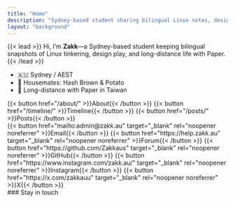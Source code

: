 ```yaml
---
title: "Home"
description: "Sydney-based student sharing bilingual Linux notes, design play, and long-distance life snapshots."
layout: "background"
---
```


{{< lead >}}
Hi, I’m **Zakk**—a Sydney-based student keeping bilingual snapshots of Linux tinkering, design play, and long-distance life with Paper.
{{< /lead >}}

- 🇦🇺 Sydney / AEST
- 🐹 Housemates: Hash Brown & Potato
- 💌 Long-distance with Paper in Taiwan

<div class="not-prose flex flex-wrap justify-center gap-3 mt-6">
	{{< button href="/about/" >}}About{{< /button >}}
	{{< button href="/timeline/" >}}Timeline{{< /button >}}
	{{< button href="/posts/" >}}Posts{{< /button >}}
</div>

<div class="not-prose flex flex-wrap justify-center gap-3 mt-6">
	{{< button href="mailto:admin@zakk.au" target="_blank" rel="noopener noreferrer" >}}Email{{< /button >}}
	{{< button href="https://help.zakk.au" target="_blank" rel="noopener noreferrer" >}}Forum{{< /button >}}
	{{< button href="https://github.com/Zakkaus" target="_blank" rel="noopener noreferrer" >}}GitHub{{< /button >}}
	{{< button href="https://www.instagram.com/zakk.au/" target="_blank" rel="noopener noreferrer" >}}Instagram{{< /button >}}
	{{< button href="https://x.com/zakkauu" target="_blank" rel="noopener noreferrer" >}}X{{< /button >}}
</div>
### Stay in touch


